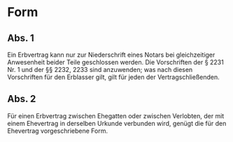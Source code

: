 # Form



## Abs. 1

 Ein Erbvertrag kann nur zur Niederschrift eines Notars bei gleichzeitiger Anwesenheit beider Teile geschlossen werden. Die Vorschriften der § 2231 Nr. 1 und der §§ 2232, 2233 sind anzuwenden; was nach diesen Vorschriften für den Erblasser gilt, gilt für jeden der Vertragschließenden.

## Abs. 2

 Für einen Erbvertrag zwischen Ehegatten oder zwischen Verlobten, der mit einem Ehevertrag in derselben Urkunde verbunden wird, genügt die für den Ehevertrag vorgeschriebene Form. 

